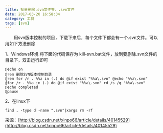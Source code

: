```yaml
---
title: 批量删除.svn文件夹、.svn文件
date: 2017-03-20 16:58:34
category: 工具
tags: [svn]
---
```

　　用svn版本控制的项目，下载下来后，每个文件下都会有一个.svn文件。可以用如下方法删除
<!--more-->

1、Windows环境
将下面的代码保存为 kill-svn.bat文件，放到要删除.svn文件的目录下，双击运行即可
```shell
@echo on
@rem 删除SVN版本控制目录
@rem for /r . %%a in (.) do @if exist "%%a\.svn" @echo "%%a\.svn"
@for /r . %%a in (.) do @if exist "%%a\.svn" rd /s /q "%%a\.svn"
@echo completed
@pause
```
2、在linux下
```shell
find . -type d -name ".svn"|xargs rm -rf
```

来源：[http://blog.csdn.net/xinpo66/article/details/40145529](http://blog.csdn.net/xinpo66/article/details/40145529)